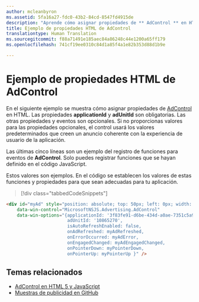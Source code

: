 ```yaml
---
author: mcleanbyron
ms.assetid: 5fa16a27-fdc0-43b2-84cd-8547fd4915de
description: "Aprende cómo asignar propiedades de ** AdControl ** en HTML."
title: Ejemplo de propiedades HTML de AdControl
translationtype: Human Translation
ms.sourcegitcommit: f88a71491e185aec84a86248c44e1200a65ff179
ms.openlocfilehash: 741cf19ee0310c84d1a85f4a1e82b353d88d1b9e

---
```


# <a name="adcontrol-html-properties-example"></a>Ejemplo de propiedades HTML de AdControl

En el siguiente ejemplo se muestra cómo asignar propiedades de [AdControl](https://msdn.microsoft.com/library/windows/apps/microsoft.advertising.winrt.ui.adcontrol.aspx) en HTML. Las propiedades **applicationId** y **adUnitId** son obligatorias. Las otras propiedades y eventos son opcionales. Si no proporcionas valores para las propiedades opcionales, el control usará los valores predeterminados que creen un anuncio coherente con la experiencia de usuario de la aplicación.

Las últimas cinco líneas son un ejemplo del registro de funciones para eventos de **AdControl**. Solo puedes registrar funciones que se hayan definido en el código JavaScript.

Estos valores son ejemplos. En el código se establecen los valores de estas funciones y propiedades para que sean adecuadas para tu aplicación.

> [!div class="tabbedCodeSnippets"]
``` html
<div id="myAd" style="position: absolute; top: 50px; left: 0px; width: 300px; height: 250px; z-index: 1"
    data-win-control="MicrosoftNSJS.Advertising.AdControl"
    data-win-options="{applicationId: '3f83fe91-d6be-434d-a0ae-7351c5a997f1',
                       adUnitId: '10865270',
                       isAutoRefreshEnabled: false,
                       onAdRefreshed: myAdRefreshed,
                       onErrorOccurred: myAdError,
                       onEngagedChanged: myAdEngagedChanged,
                       onPointerDown: myPointerDown,
                       onPointerUp: myPointerUp }" />
```

## <a name="related-topics"></a>Temas relacionados

* [AdControl en HTML 5 y JavaScript](adcontrol-in-html-5-and-javascript.md)
* [Muestras de publicidad en GitHub](http://aka.ms/githubads)

 



<!--HONumber=Dec16_HO2-->


